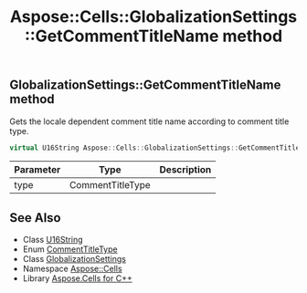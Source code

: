 ﻿---
title: Aspose::Cells::GlobalizationSettings::GetCommentTitleName method
linktitle: GetCommentTitleName
second_title: Aspose.Cells for C++ API Reference
description: 'Aspose::Cells::GlobalizationSettings::GetCommentTitleName method. Gets the locale dependent comment title name according to comment title type in C++.'
type: docs
weight: 2800
url: /cpp/aspose.cells/globalizationsettings/getcommenttitlename/
---
## GlobalizationSettings::GetCommentTitleName method


Gets the locale dependent comment title name according to comment title type.

```cpp
virtual U16String Aspose::Cells::GlobalizationSettings::GetCommentTitleName(CommentTitleType type)
```


| Parameter | Type | Description |
| --- | --- | --- |
| type | CommentTitleType |  |

## See Also

* Class [U16String](../../u16string/)
* Enum [CommentTitleType](../../../aspose.cells.rendering/commenttitletype/)
* Class [GlobalizationSettings](../)
* Namespace [Aspose::Cells](../../)
* Library [Aspose.Cells for C++](../../../)
